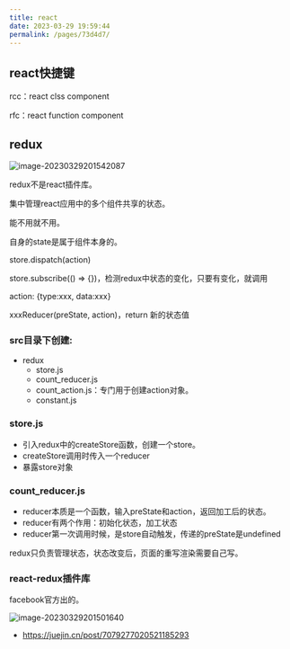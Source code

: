 ```yaml
---
title: react
date: 2023-03-29 19:59:44
permalink: /pages/73d4d7/
---
```


## react快捷键

rcc：react clss component

rfc：react function component

## redux

![image-20230329201542087](https://p.ipic.vip/00nbup.png)

redux不是react插件库。

集中管理react应用中的多个组件共享的状态。

能不用就不用。

自身的state是属于组件本身的。



store.dispatch(action)

store.subscribe(() => {})，检测redux中状态的变化，只要有变化，就调用

action: {type:xxx, data:xxx}

xxxReducer(preState, action)，return 新的状态值

### src目录下创建:

- redux
  - store.js
  - count_reducer.js
  - count_action.js：专门用于创建action对象。
  - constant.js



### store.js

- 引入redux中的createStore函数，创建一个store。
- createStore调用时传入一个reducer
- 暴露store对象



### count_reducer.js

- reducer本质是一个函数，输入preState和action，返回加工后的状态。
- reducer有两个作用：初始化状态，加工状态
- reducer第一次调用时候，是store自动触发，传递的preState是undefined



redux只负责管理状态，状态改变后，页面的重写渲染需要自己写。

### react-redux插件库

facebook官方出的。

![image-20230329201501640](https://p.ipic.vip/numcjr.png)

- https://juejin.cn/post/7079277020521185293
